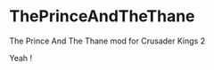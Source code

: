 ThePrinceAndTheThane
====================

The Prince And The Thane mod for Crusader Kings 2


Yeah !
